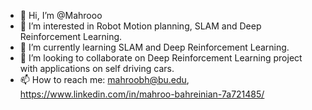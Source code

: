 - 👋 Hi, I’m @Mahrooo
- 👀 I’m interested in Robot Motion planning, SLAM and Deep Reinforcement Learning.
- 🌱 I’m currently learning SLAM and Deep Reinforcement Learning. 
- 💞️ I’m looking to collaborate on Deep Reinforcement Learning project with applications on self driving cars. 
- 📫 How to reach me: mahroobh@bu.edu, https://www.linkedin.com/in/mahroo-bahreinian-7a721485/

<!---
Mahrooo/Mahrooo is a ✨ special ✨ repository because its `README.md` (this file) appears on your GitHub profile.
You can click the Preview link to take a look at your changes.
--->
